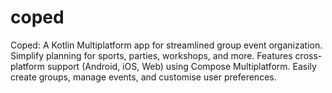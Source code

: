 # coped
Coped: A Kotlin Multiplatform app for streamlined group event organization. Simplify planning for sports, parties, workshops, and more. Features cross-platform support (Android, iOS, Web) using Compose Multiplatform. Easily create groups, manage events, and customise user preferences.

